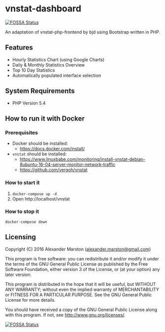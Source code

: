 # vnstat-dashboard
[![FOSSA Status](https://app.fossa.io/api/projects/git%2Bgithub.com%2Falexandermarston%2Fvnstat-dashboard.svg?type=shield)](https://app.fossa.io/projects/git%2Bgithub.com%2Falexandermarston%2Fvnstat-dashboard?ref=badge_shield)


An adaptation of vnstat-php-frontend by bjd using Bootstrap written in PHP.

## Features
* Hourly Statistics Chart (using Google Charts)
* Daily & Monthly Statistics Overview
* Top 10 Day Statistics
* Automatically populated interface selection

## System Requirements
* PHP Version 5.4

## How to run it with Docker
### Prerequisites
* Docker should be installed:
    * https://docs.docker.com/install/
* `vnstat` should be installed:
    * https://www.linuxbabe.com/monitoring/install-vnstat-debian-8ubuntu-16-04-server-monitor-network-traffic
    * https://github.com/vergoh/vnstat

### How to start it
1. `docker-compose up -d`
2. Open http://localhost/vnstat

### How to stop it
`docker-compose down`

## Licensing
Copyright (C) 2016 Alexander Marston (alexander.marston@gmail.com)

This program is free software: you can redistribute it and/or modify
it under the terms of the GNU General Public License as published by
the Free Software Foundation, either version 3 of the License, or
(at your option) any later version.

This program is distributed in the hope that it will be useful,
but WITHOUT ANY WARRANTY; without even the implied warranty of
MERCHANTABILITY or FITNESS FOR A PARTICULAR PURPOSE.  See the
GNU General Public License for more details.

You should have received a copy of the GNU General Public License
along with this program.  If not, see <http://www.gnu.org/licenses/>.

[![FOSSA Status](https://app.fossa.io/api/projects/git%2Bgithub.com%2Falexandermarston%2Fvnstat-dashboard.svg?type=large)](https://app.fossa.io/projects/git%2Bgithub.com%2Falexandermarston%2Fvnstat-dashboard?ref=badge_large)
